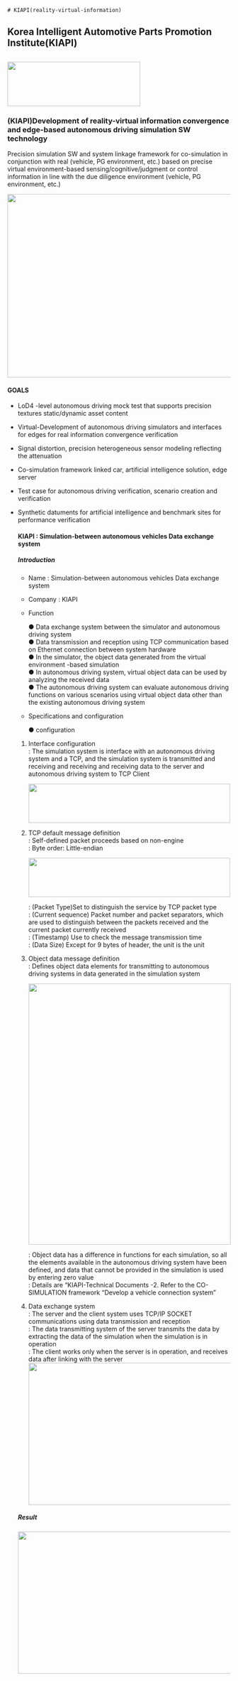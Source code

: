     # KIAPI(reality-virtual-information)          
## Korea Intelligent Automotive Parts Promotion Institute(KIAPI) 
## <img src="https://github.com/Yunhyeongseok-kiapi/KIAPI_dataset/assets/85465084/9304bae8-7878-4b71-853f-08cff6392d4e" width="300" height ="100">

### (KIAPI)Development of reality-virtual information convergence and edge-based autonomous driving simulation SW technology
Precision simulation SW and system linkage framework for co-simulation in conjunction with real (vehicle, PG environment, etc.) based on precise virtual environment-based sensing/cognitive/judgment or control information in line with the due diligence environment (vehicle, PG environment, etc.)

<img src="https://github.com/Yunhyeongseok-kiapi/reality-virtual-information/assets/85465084/7cd81715-3128-471c-a1f5-96908db05a16" width="1583" height ="413">

#### GOALS
- LoD4 -level autonomous driving mock test that supports precision textures static/dynamic asset content
- Virtual-Development of autonomous driving simulators and interfaces for edges for real information convergence verification
- Signal distortion, precision heterogeneous sensor modeling reflecting the attenuation
- Co-simulation framework linked car, artificial intelligence solution, edge server
- Test case for autonomous driving verification, scenario creation and verification
- Synthetic datuments for artificial intelligence and benchmark sites for performance verification

  #### KIAPI : Simulation-between autonomous vehicles Data exchange system

  ##### Introduction
   - Name : Simulation-between autonomous vehicles Data exchange system
   - Company : KIAPI
   - Function
     
     ● Data exchange system between the simulator and autonomous driving system  
     ● Data transmission and reception using TCP communication based on Ethernet connection between system hardware  
     ● In the simulator, the object data generated from the virtual environment -based simulation  
     ● In autonomous driving system, virtual object data can be used by analyzing the received data  
     ● The autonomous driving system can evaluate autonomous driving functions on various scenarios using virtual object data other than the existing autonomous driving system

   - Specifications and configuration
 
     ● configuration

    1) Interface configuration      
       : The simulation system is interface with an autonomous driving system and a TCP, and the simulation system is transmitted and receiving and receiving and receiving data to the server and autonomous driving system to TCP Client       
 

       <img src="https://github.com/Yunhyeongseok-kiapi/reality-virtual-information/assets/85465084/ee3ae54a-74b7-4864-95d5-dd50cafcf3e5" width="455" height ="88">     


    2) TCP default message definition       
       : Self-defined packet proceeds based on non-engine              
       : Byte order: Little-endian

       <img src="https://github.com/Yunhyeongseok-kiapi/reality-virtual-information/assets/85465084/8bffd788-5062-4838-8de3-811238664772" width="455" height ="88">            

       : (Packet Type)Set to distinguish the service by TCP packet type      
       : (Current sequence) Packet number and packet separators, which are used to distinguish between the packets received and the current packet currently received       
       : (Timestamp) Use to check the message transmission time       
       : (Data Size) Except for 9 bytes of header, the unit is the unit      

    3) Object data message definition        
       : Defines object data elements for transmitting to autonomous driving systems in data generated in the simulation system
       
       <img src="https://github.com/Yunhyeongseok-kiapi/reality-virtual-information/assets/85465084/7a19615b-707f-4bc1-acde-d10da8e97444" width="456" height ="588">            
       
       : Object data has a difference in functions for each simulation, so all the elements available in the autonomous driving system have been defined, and data that cannot be provided in the simulation is used by entering zero value           
       : Details are “KIAPI-Technical Documents -2. Refer to the CO-SIMULATION framework “Develop a vehicle connection system”

    4) Data exchange system               
       : The server and the client system uses TCP/IP SOCKET communications using data transmission and reception       
       : The data transmitting system of the server transmits the data by extracting the data of the simulation when the simulation is in operation       
       : The client works only when the server is in operation, and receives data after linking with the server 
       <img src="https://github.com/user-attachments/assets/0143a42c-8ad3-43e0-b0ed-822e0b59f0e0" width="600" height ="320">

  ##### Result
  <img src="https://github.com/user-attachments/assets/e0a29529-dce8-4873-9a6f-dd05b31281a1" width="600" height ="320">



 
